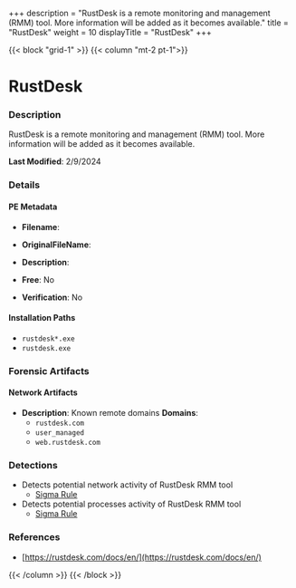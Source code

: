 +++
description = "RustDesk is a remote monitoring and management (RMM) tool. More information will be added as it becomes available."
title = "RustDesk"
weight = 10
displayTitle = "RustDesk"
+++


{{< block "grid-1" >}}
{{< column "mt-2 pt-1">}}

# RustDesk


### Description

RustDesk is a remote monitoring and management (RMM) tool. More information will be added as it becomes available.



**Last Modified**: 2/9/2024

### Details


#### PE Metadata
- **Filename**: 
- **OriginalFileName**: 
- **Description**: 


- **Free**: No

- **Verification**: No




#### Installation Paths
- `rustdesk*.exe`
- `rustdesk.exe`

### Forensic Artifacts




#### Network Artifacts
- **Description**: Known remote domains  **Domains**:
    - `rustdesk.com`
    - `user_managed`
    - `web.rustdesk.com`


### Detections
- Detects potential network activity of RustDesk RMM tool
  - [Sigma Rule](https://github.com/magicsword-io/LOLRMM/blob/main/detections/sigma/rustdesk_network_sigma.yml)
- Detects potential processes activity of RustDesk RMM tool
  - [Sigma Rule](https://github.com/magicsword-io/LOLRMM/blob/main/detections/sigma/rustdesk_processes_sigma.yml)

### References
- [https://rustdesk.com/docs/en/](https://rustdesk.com/docs/en/)



{{< /column >}}
{{< /block >}}
